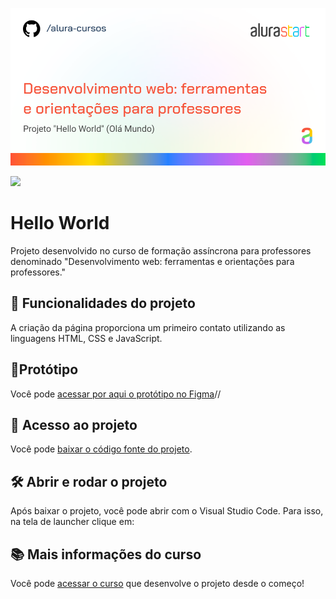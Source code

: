 
![Descricao da sua imagem](https://raw.githubusercontent.com/silviosnjr/silviosnjr/main/Alura%20Start-Desenvolvimento%20web_%20ferramentas%20e%20orienta%C3%A7%C3%B5es%20para%20professores.png)

![](https://img.shields.io/github/license/alura-cursos/android-com-kotlin-personalizando-ui)

# Hello World

Projeto desenvolvido no curso de formação assíncrona para professores denominado "Desenvolvimento web: ferramentas e orientações para professores."

## 🔨 Funcionalidades do projeto

A criação da página proporciona um primeiro contato utilizando as linguagens HTML, CSS e JavaScript.

## 🎨Protótipo

Você pode [acessar por aqui o protótipo no Figma](https://www.figma.com/file/P2RnuaKEOOeQdqXgcqhTzZ/Hello-Word%3A-Minha-primeira-p%C3%A1gina-para-web?type=design&node-id=0%3A1&mode=design&t=n7bFGUZqUt6kCtew-1)//

## 📁 Acesso ao projeto

Você pode [baixar o código fonte do projeto](https://codeload.github.com/silviosnjr/Hello-World/zip/refs/heads/main).

## 🛠️ Abrir e rodar o projeto

Após baixar o projeto, você pode abrir com o Visual Studio Code. Para isso, na tela de launcher clique em:

## 📚 Mais informações do curso

Você pode [acessar o curso](https://cursos.alura.com.br/course/ferramentas-orientacoes-professores) que desenvolve o projeto desde o começo!
